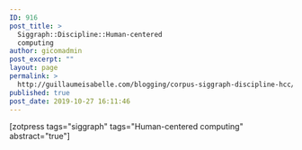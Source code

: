 ```yaml
---
ID: 916
post_title: >
  Siggraph::Discipline::Human-centered
  computing
author: gicomadmin
post_excerpt: ""
layout: page
permalink: >
  http://guillaumeisabelle.com/blogging/corpus-siggraph-discipline-hcc/
published: true
post_date: 2019-10-27 16:11:46
---
```

<!-- wp:block-lab/stc-vision-block {"vision":"Present Discipline::Human-centered computing"} /-->

<!-- wp:shortcode --> [zotpress tags="siggraph" tags="Human-centered computing" abstract="true"] 

<!-- /wp:shortcode -->